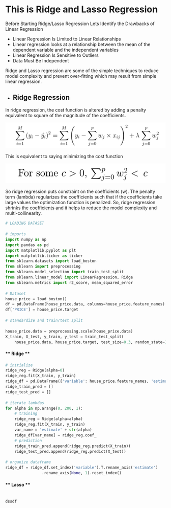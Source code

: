 # This is Ridge and Lasso Regression

Before Starting Ridge/Lasso Regression Lets Identify the Drawbacks of Linear Regression

- Linear Regression Is Limited to Linear Relationships
- Linear regression looks at a relationship between the mean of the dependent variable and the independent variables
- Linear Regression Is Sensitive to Outliers
- Data Must Be Independent 


 Ridge and Lasso regression are some of the simple techniques to reduce model complexity and prevent over-fitting which may result from simple linear regression.

- ## Ridge Regression
  
In ridge regression, the cost function is altered by adding a penalty equivalent to square of the magnitude of the coefficients.

![](../../../images/ridge_cost.png)

This is equivalent to saying minimizing the cost function 

![](../../../images/ridge_coeff.png)


So ridge regression puts constraint on the coefficients (w). The penalty term (lambda) regularizes the coefficients such that if the coefficients take large values the optimization function is penalized. So, ridge regression shrinks the coefficients and it helps to reduce the model complexity and multi-collinearity. 



```python
# LOADING DATASET

# imports
import numpy as np
import pandas as pd
import matplotlib.pyplot as plt
import matplotlib.ticker as ticker
from sklearn.datasets import load_boston
from sklearn import preprocessing
from sklearn.model_selection import train_test_split
from sklearn.linear_model import LinearRegression, Ridge
from sklearn.metrics import r2_score, mean_squared_error

# Dataset
house_price = load_boston()
df = pd.DataFrame(house_price.data, columns=house_price.feature_names)
df['PRICE'] = house_price.target

# standardize and train/test split

house_price.data = preprocessing.scale(house_price.data)
X_train, X_test, y_train, y_test = train_test_split(
    house_price.data, house_price.target, test_size=0.3, random_state=10)
```

<!-- tabs:start -->

#### ** Ridge **

```python
# initialize
ridge_reg = Ridge(alpha=0)
ridge_reg.fit(X_train, y_train)
ridge_df = pd.DataFrame({'variable': house_price.feature_names, 'estimate': ridge_reg.coef_})
ridge_train_pred = []
ridge_test_pred = []

# iterate lambdas
for alpha in np.arange(0, 200, 1):
    # training
    ridge_reg = Ridge(alpha=alpha)
    ridge_reg.fit(X_train, y_train)
    var_name = 'estimate' + str(alpha)
    ridge_df[var_name] = ridge_reg.coef_
    # prediction
    ridge_train_pred.append(ridge_reg.predict(X_train))
    ridge_test_pred.append(ridge_reg.predict(X_test))

# organize dataframe
ridge_df = ridge_df.set_index('variable').T.rename_axis('estimate')
                .rename_axis(None, 1).reset_index()
```

#### ** Lasso **
```python

dssdf

```

<!-- tabs:end -->